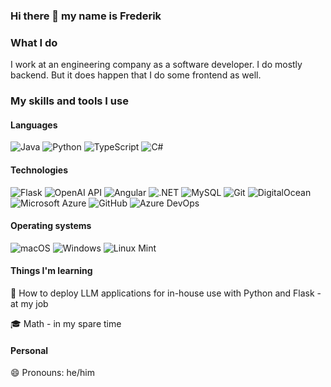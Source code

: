 ### Hi there 👋 my name is Frederik

### What I do

I work at an engineering company as a software developer. I do mostly backend. But it does happen that I do some frontend as well. 

### My skills and tools I use

#### Languages 
![Java](https://img.shields.io/badge/Java-%23FF0000?style=flat-square&logo=java&logoColor=white)
![Python](https://img.shields.io/badge/Python-%233776AB?style=flat-square&logo=python&logoColor=white)
![TypeScript](https://img.shields.io/badge/TypeScript-%233178C6?style=flat-square&logo=typescript&logoColor=white)
![C#](https://img.shields.io/badge/C%23-%23239120?style=flat-square&logo=c-sharp&logoColor=white)



#### Technologies
![Flask](https://img.shields.io/badge/Flask-%23000000?logo=flask&logoColor=white&style=flat-square)
![OpenAI API](https://img.shields.io/badge/OpenAI%20API-%23412991?style=flat-square)
![Angular](https://img.shields.io/badge/Angular-%23DD0031?logo=angular&logoColor=white&style=flat-square)
![.NET](https://img.shields.io/badge/.NET-%23512BD4?logo=dotnet&logoColor=white&style=flat-square)
![MySQL](https://img.shields.io/badge/MySQL-%234479A1?style=flat-square&logo=mysql&logoColor=white)
![Git](https://img.shields.io/badge/Git-%23F05032?style=flat-square&logo=git&logoColor=white)
![DigitalOcean](https://img.shields.io/badge/DigitalOcean-%230080FF?style=flat-square&logo=digitalocean&logoColor=white)
![Microsoft Azure](https://img.shields.io/badge/Microsoft%20Azure-%230078D4?style=flat-square&logo=microsoft-azure&logoColor=white)
![GitHub](https://img.shields.io/badge/GitHub-%23181717?style=flat-square&logo=github&logoColor=white)
![Azure DevOps](https://img.shields.io/badge/Azure%20DevOps-%230078D7?style=flat-square&logo=azure-devops&logoColor=white)

#### Operating systems
![macOS](https://img.shields.io/badge/macOS-%23000000?style=flat-square&logo=apple&logoColor=white)
![Windows](https://img.shields.io/badge/Windows-%230078D6?style=flat-square&logo=windows&logoColor=white)
![Linux Mint](https://img.shields.io/badge/Linux%20Mint-%2387CF3E?style=flat-square&logo=linux-mint&logoColor=white)

#### Things I'm learning

🌱 How to deploy LLM applications for in-house use with Python and Flask - at my job

:mortar_board: Math - in my spare time

#### Personal

😄 Pronouns: he/him



<!--
**FrederikGJ/FrederikGJ** is a ✨ _special_ ✨ repository because its `README.md` (this file) appears on your GitHub profile.

Here are some ideas to get you started:

- 🔭 I’m currently working on ...
- 🌱 I’m currently learning ...
- 👯 I’m looking to collaborate on ...
- 🤔 I’m looking for help with ...
- 💬 Ask me about ...
- 📫 How to reach me: ...
- 😄 Pronouns: ...
- ⚡ Fun fact: ...
-->
